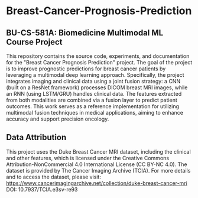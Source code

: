 # Breast-Cancer-Prognosis-Prediction

## BU-CS-581A: Biomedicine Multimodal ML Course Project

This repository contains the source code, experiments, and documentation for the "Breast Cancer Prognosis Prediction" project. The goal of the project is to improve prognostic predictions for breast cancer patients by leveraging a multimodal deep learning approach. Specifically, the project integrates imaging and clinical data using a joint fusion strategy: a CNN (built on a ResNet framework) processes DICOM breast MRI images, while an RNN (using LSTM/GRU) handles clinical data. The features extracted from both modalities are combined via a fusion layer to predict patient outcomes. This work serves as a reference implementation for utilizing multimodal fusion techniques in medical applications, aiming to enhance accuracy and support precision oncology.

## Data Attribution
This project uses the Duke Breast Cancer MRI dataset, including the clinical and other features, which is licensed under the Creative Commons Attribution-NonCommercial 4.0 International License (CC BY-NC 4.0). The dataset is provided by The Cancer Imaging Archive (TCIA).
For more details and to access the dataset, please visit:
https://www.cancerimagingarchive.net/collection/duke-breast-cancer-mri
DOI: 10.7937/TCIA.e3sv-re93
